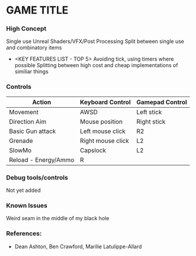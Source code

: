 # GAME TITLE

### High Concept

Single use Unreal Shaders/VFX/Post Processing 
Split between single use and combinatory items

* <KEY FEATURES LIST - TOP 5>
Avoiding tick, using timers where possible
Splitting between high cost and cheap implementations of similiar things


### Controls

Action               | Keyboard Control  | Gamepad Control
---                  |---                |---
Movement             | AWSD              | Left stick
Direction Aim        | Mouse position    | Right stick
Basic Gun attack     | Left mouse click  | R2
Grenade              | Right mouse click | L2
SlowMo               | Capslock          | L2
Reload - Energy/Ammo | R                 | 

### Debug tools/controls

Not yet added


### Known Issues

Weird seam in the middle of my black hole

### References:

* Dean Ashton, Ben Crawford, Marilie Latulippe-Allard
